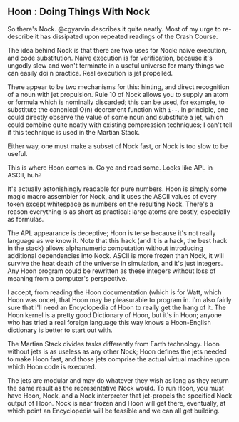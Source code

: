 ## Hoon : Doing Things With Nock

So there's Nock. @cgyarvin describes it quite neatly. Most of my urge to re-describe it has dissipated upon repeated readings of the Crash Course. 

The idea behind Nock is that there are two uses for Nock: naive execution, and code substitution. Naive execution is for verification, because it's ungodly slow and won't terminate in a useful universe for many things we can easily doi n practice. Real execution is jet propelled.

There appear to be two mechanisms for this: hinting, and direct recognition of a noun with jet propulsion. Rule 10 of Nock allows you to supply an atom or formula which is nominally discarded; this can be used, for example, to substitute the canonical O(n) decrement function with `i--`. In principle, one could directly observe the value of some noun and substitute a jet, which could combine quite neatly with existing compression techniques; I can't tell if this technique is used in the Martian Stack. 

Either way, one must make a subset of Nock fast, or Nock is too slow to be useful.

This is where Hoon comes in. Go ye and read some. Looks like APL in ASCII, huh? 

It's actually astonishingly readable for pure numbers. Hoon is simply some magic macro assembler for Nock, and it uses the ASCII values of every token except whitespace as numbers on the resulting Nock. There's a reason everything is as short as practical: large atoms are costly, especially as formulas.

The APL appearance is deceptive; Hoon is terse because it's not really language as we know it. Note that this hack (and it is a hack, the best hack in the stack) allows alphanumeric computation without introducing additional dependencies into Nock. ASCII is more frozen than Nock, it will survive the heat death of the universe in simulation, and it's just integers. Any Hoon program could be rewritten as these integers without loss of meaning from a computer's perspective. 

I accept, from reading the Hoon documentation (which is for Watt, which Hoon was once), that Hoon may be pleasurable to program in. I'm also fairly sure that I'll need an Encyclopedia of Hoon to really get the hang of it. The Hoon kernel is a pretty good Dictionary of Hoon, but it's in Hoon; anyone who has tried a real foreign language this way knows a Hoon-English dictionary is better to start out with. 

The Martian Stack divides tasks differently from Earth technology. Hoon without jets is as useless as any other Nock; Hoon defines the jets needed to make Hoon fast, and those jets comprise the actual virtual machine upon which Hoon code is executed.

The jets are modular and may do whatever they wish as long as they return the same result as the representative Nock would. To run Hoon, you must have Hoon, Nock, and a Nock interpreter that jet-propels the specified Nock output of Hoon. Nock is near frozen and Hoon will get there, eventually, at which point an Encyclopedia will be feasible and we can all get building.
